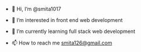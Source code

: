 - 👋 Hi, I’m @smita1017
- 👀 I’m interested in front end web development
- 🌱 I’m currently learning full stack web development

- 📫 How to reach me smita126@gmail.com


<!---
smita1017/smita1017 is a ✨ special ✨ repository because its `README.md` (this file) appears on your GitHub profile.
You can click the Preview link to take a look at your changes.
--->
